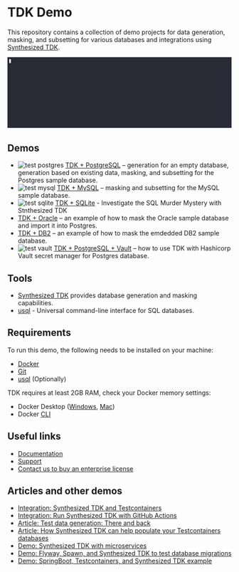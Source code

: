 # TDK Demo

This repository contains a collection of demo projects for data generation, masking, and subsetting for various databases and integrations using [Synthesized TDK](https://docs.synthesized.io/tdk/latest/?utm_source=github&utm_medium=devrel&utm_campaign=datagen).

![generation from scratch demo](postgres/generation_from_scratch.gif)


## Demos
- ![test postgres](https://github.com/synthesized-io/tdk-demo/actions/workflows/test_postgres.yml/badge.svg) [TDK + PostgreSQL](postgres/README.md) – generation for an empty database, generation based on existing data, masking, and subsetting for the Postgres sample database. 
- ![test mysql](https://github.com/synthesized-io/tdk-demo/actions/workflows/test_mysql.yml/badge.svg) [TDK + MySQL](mysql/README.md) – masking and subsetting for the MySQL sample database.
- ![test sqlite](https://github.com/synthesized-io/tdk-demo/actions/workflows/test_sqlite.yml/badge.svg) [TDK + SQLite](sqlite/README.md) - Investigate the SQL Murder Mystery with Stnthesized TDK
- [TDK + Oracle](oracle/README.md) – an example of how to mask the Oracle sample database and import it into Postgres. 
- [TDK + DB2](db2/README.md) – an example of how to mask the emdedded DB2 sample database.
- ![test vault](https://github.com/synthesized-io/tdk-demo/actions/workflows/test_vault.yml/badge.svg) [TDK + PostgreSQL + Vault](vault/README.md) – how to use TDK with Hashicorp Vault secret manager for Postgres database.


## Tools

- [Synthesized TDK](https://docs.synthesized.io/tdk/latest/?utm_source=github&utm_medium=devrel&utm_campaign=datagen) provides database generation and masking capabilities.
- [usql](https://github.com/xo/usql) - Universal command-line interface for SQL databases.


## Requirements

To run this demo, the following needs to be installed on your machine:
- [Docker](https://docs.docker.com/get-docker)
- [Git](https://github.com/git-guides/install-git)
- [usql](https://github.com/xo/usql) (Optionally)


TDK requires at least 2GB RAM, check your Docker memory settings:
- Docker Desktop ([Windows](https://docs.docker.com/desktop/settings/windows), [Mac](https://docs.docker.com/desktop/settings/mac))
- Docker [CLI](https://docs.docker.com/config/containers/resource_constraints)


## Useful links

- [Documentation](https://docs.synthesized.io/tdk/latest)
- [Support](https://docs.synthesized.io/tdk/latest/support)
- [Contact us to buy an enterprise license](https://www.synthesized.io/contact-sales)


## Articles and other demos

- [Integration: Synthesized TDK and Testcontainers](https://github.com/synthesized-io/tdk-tc)
- [Integration: Run Synthesized TDK with GitHub Actions](https://github.com/synthesized-io/tdk-gha)
- [Article: Test data generation: There and back](https://www.synthesized.io/post/test-data-generation-there-and-back)
- [Article: How Synthesized TDK can help populate your Testcontainers databases](https://www.synthesized.io/post/how-synthesized-can-help-populate-your-testcontainers-databases)
- [Demo: Synthesized TDK with microservices](https://github.com/synthesized-io/tdk-microservices-demo)
- [Demo: Flyway, Spawn, and Synthesized TDK to test database migrations](https://github.com/synthesized-io/flyway-spawn-demo)
- [Demo: SpringBoot, Testcontainers, and Synthesized TDK example](https://github.com/synthesized-io/springjdbc-tc-tdk)
